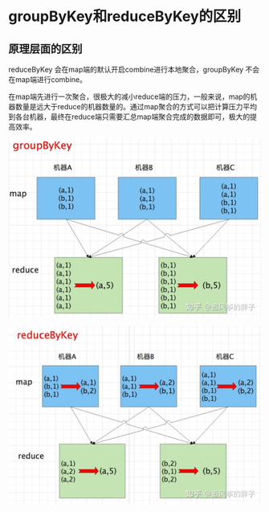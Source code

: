 # groupByKey和reduceByKey的区别

## 原理层面的区别

reduceByKey 会在map端的默认开启combine进行本地聚合，groupByKey 不会在map端进行combine。

在map端先进行一次聚合，很极大的减小reduce端的压力，一般来说，map的机器数量是远大于reduce的机器数量的。通过map聚合的方式可以把计算压力平均到各台机器，最终在reduce端只需要汇总map端聚合完成的数据即可，极大的提高效率。

![](Images/21.jpeg)

![](Images/22.jpeg)